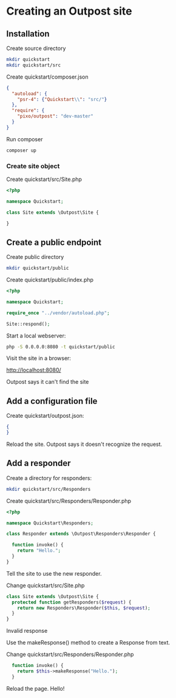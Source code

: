 
# Creating an Outpost site


## Installation

Create source directory

```sh
mkdir quickstart
mkdir quickstart/src
```

Create quickstart/composer.json

```json
{
  "autoload": {
    "psr-4": {"Quickstart\\": "src/"}
  },
  "require": {
    "pixo/outpost": "dev-master"
  }
}
```

Run composer

```sh
composer up
```

### Create site object

Create quickstart/src/Site.php
```php
<?php

namespace Quickstart;

class Site extends \Outpost\Site {

}
```

## Create a public endpoint

Create public directory

```sh
mkdir quickstart/public
```

Create quickstart/public/index.php

```php
<?php

namespace Quickstart;

require_once "../vendor/autoload.php";

Site::respond();
```

Start a local webserver:

```sh
php -S 0.0.0.0:8080 -t quickstart/public
```

Visit the site in a browser:

[http://localhost:8080/](http://localhost:8080/)

Outpost says it can't find the site


## Add a configuration file

Create quickstart/outpost.json:

```json
{
}
```

Reload the site. Outpost says it doesn't recognize the request.



## Add a responder

Create a directory for responders:

```sh
mkdir quickstart/src/Responders
```

Create quickstart/src/Responders/Responder.php
```php
<?php

namespace Quickstart\Responders;

class Responder extends \Outpost\Responders\Responder {

  function invoke() {
    return "Hello.";
  }
}
```

Tell the site to use the new responder.

Change quickstart/src/Site.php

```php
class Site extends \Outpost\Site {
  protected function getResponders($request) {
    return new Responders\Responder($this, $request);
  }
}
```

Invalid response

Use the makeResponse() method to create a Response from text.

Change quickstart/src/Responders/Responder.php

```php
  function invoke() {
    return $this->makeResponse("Hello.");
  }
```

Reload the page. Hello!
